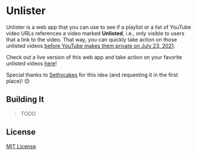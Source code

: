 # Unlister

Unlister is a web app that you can use to see if a playlist or a list of YouTube video URLs
references a video marked **Unlisted**, i.e., only visible to users that a link to the video.
That way, you can quickly take action on those unlisted videos [before YouTube makes them private on July 23, 2021](https://blog.youtube/news-and-events/update-youtube-unlisted-links/).

Check out a live version of this web app and take action on your favorite unlisted videos [here](https://apps.rclim95.com/p/unlister)!

Special thanks to [Sethycakes](https://www.github.com/Sethycakes) for this idea (and requesting it
in the first place)! 😊

## Building It

> TODO

## License

[MIT License](LICENSE.md)
